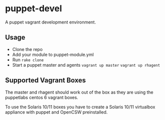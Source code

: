 # puppet-devel

A puppet vagrant development environment.

## Usage

- Clone the repo
- Add your module to puppet-module.yml
- Run `rake clone`
- Start a puppet master and agents
   `vagrant up master`
   `vagrant up rhagent`
   
## Supported Vagrant Boxes

The master and rhagent should work out of the box as they are using the puppetlabs
centos 6 vagrant boxes.

To use the Solaris 10/11 boxes you have to create a Solaris 10/11 virtualbox appliance with puppet and OpenCSW preinstalled.
